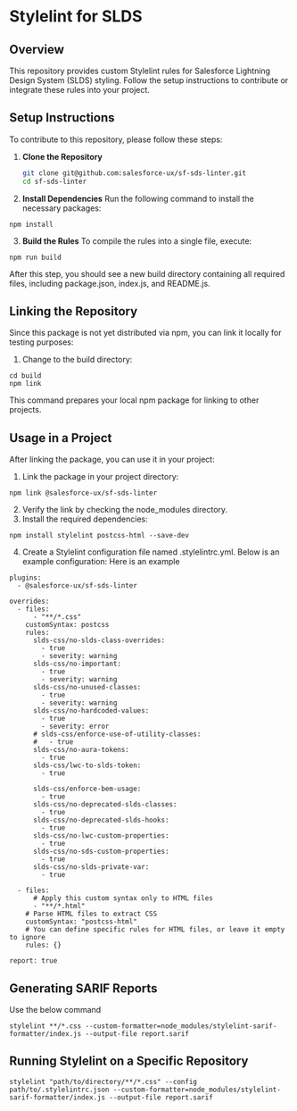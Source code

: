 # Stylelint for SLDS

## Overview
This repository provides custom Stylelint rules for Salesforce Lightning Design System (SLDS) styling. Follow the setup instructions to contribute or integrate these rules into your project.

## Setup Instructions
To contribute to this repository, please follow these steps:

1. **Clone the Repository**
   ```bash
   git clone git@github.com:salesforce-ux/sf-sds-linter.git
   cd sf-sds-linter

2. **Install Dependencies**
Run the following command to install the necessary packages:
```
npm install
```

3. **Build the Rules**
To compile the rules into a single file, execute:
```
npm run build
```

After this step, you should see a new build directory containing all required files, including package.json, index.js, and README.js.

## Linking the Repository
Since this package is not yet distributed via npm, you can link it locally for testing purposes:

1.	Change to the build directory:
```
cd build
npm link
```
This command prepares your local npm package for linking to other projects.


## Usage in a Project

After linking the package, you can use it in your project:

1.	Link the package in your project directory:
  ```
  npm link @salesforce-ux/sf-sds-linter
  ```
2.	Verify the link by checking the node_modules directory.
3.	Install the required dependencies:
```
npm install stylelint postcss-html --save-dev
```

4.	Create a Stylelint configuration file named .stylelintrc.yml. Below is an example configuration:
Here is an example 
```
plugins:
  - @salesforce-ux/sf-sds-linter

overrides:
  - files:
      - "**/*.css"
    customSyntax: postcss
    rules:
      slds-css/no-slds-class-overrides:
        - true
        - severity: warning
      slds-css/no-important:
        - true
        - severity: warning
      slds-css/no-unused-classes:
        - true
        - severity: warning
      slds-css/no-hardcoded-values:
        - true
        - severity: error
      # slds-css/enforce-use-of-utility-classes:
      #   - true
      slds-css/no-aura-tokens:
        - true
      slds-css/lwc-to-slds-token:
        - true

      slds-css/enforce-bem-usage:
        - true
      slds-css/no-deprecated-slds-classes:
        - true
      slds-css/no-deprecated-slds-hooks:
        - true
      slds-css/no-lwc-custom-properties:
        - true
      slds-css/no-sds-custom-properties:
        - true
      slds-css/no-slds-private-var:
        - true

  - files:
      # Apply this custom syntax only to HTML files
      - "**/*.html"  
    # Parse HTML files to extract CSS
    customSyntax: "postcss-html"  
    # You can define specific rules for HTML files, or leave it empty to ignore
    rules: {}  

report: true
```


## Generating SARIF Reports

Use the below command

```
stylelint **/*.css --custom-formatter=node_modules/stylelint-sarif-formatter/index.js --output-file report.sarif
```

## Running Stylelint on a Specific Repository

```
stylelint "path/to/directory/**/*.css" --config path/to/.stylelintrc.json --custom-formatter=node_modules/stylelint-sarif-formatter/index.js --output-file report.sarif
```










